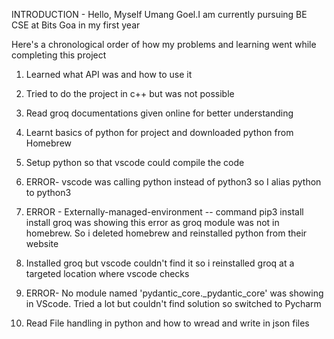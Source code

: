 INTRODUCTION - Hello, Myself Umang Goel.I am currently pursuing BE CSE at Bits Goa in my first year

Here's a chronological order of how my problems and learning went while completing this project

1. Learned what API was and how to use it

2. Tried to do the project in c++ but was not possible

3. Read groq documentations given online for better understanding

4. Learnt basics of python for project and downloaded python from Homebrew

5. Setup python so that vscode could compile the code

6. ERROR- vscode was calling python instead of python3 so I alias python to python3

7. ERROR - Externally-managed-environment -- command pip3 install install groq was showing this error as groq module was not in homebrew. So i deleted homebrew and reinstalled python from their website

8. Installed groq but vscode couldn't find it so i reinstalled groq at a targeted location where vscode checks

9. ERROR- No module named 'pydantic_core._pydantic_core' was showing in VScode. Tried a lot but couldn't find solution so switched to Pycharm

10. Read File handling in python and how to wread and write in json files
